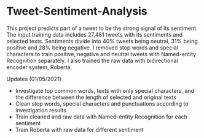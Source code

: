 # Tweet-Sentiment-Analysis
This project predicts part of a tweet to be the strong signal of its sentiment. The input training data includes 27,481 tweets with its sentiments and selected texts. Sentiments divide into 40% tweets being neutral, 31% being positive and 28% being negative. I removed stop words and special characters to train positive, negative and neutral tweets with Named-entity Recognition separately. I also trained the raw data with bidirectional encoder system, Roberta.

Updates (01/05/2021)
* Investigate top common words, texts with only special characters, and the difference between the length of selected and original texts
* Clean stop words, special characters and punctuations according to investigation results
* Train cleaned and raw data with Named-entity Recognition for each sentiment
* Train Roberta with raw data for different sentiment
